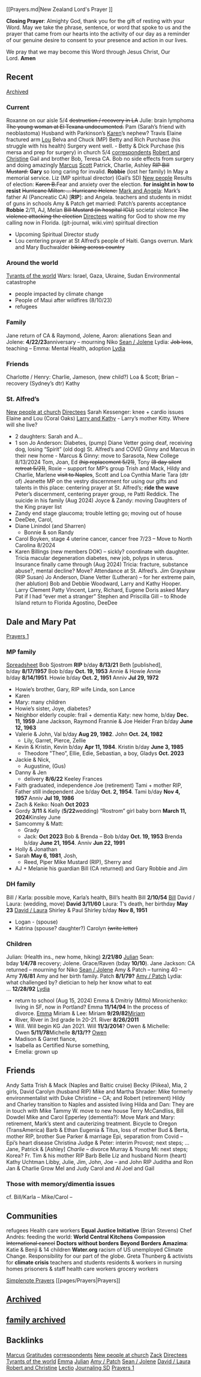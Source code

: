 [[Prayers.md|New Zealand Lord's Prayer ]]

**Closing Prayer**: 
Almighty God, thank you for the gift of resting with your Word. May we take the phrase, sentence, or word that spoke to us and the prayer that came from our hearts into the activity of our day as a reminder of our genuine desire to consent to your presence and action in our lives.

We pray that we may become this Word through Jesus Christ, Our Lord. **Amen**

## Recent

[Archived](file:///var/mobile/Containers/Data/Application/36BE532E-156A-4629-83A0-F8D09E9E0C68/Documents/NoteBodyViewer.html?r=32741303#)

### Current

Roxanne on our aisle 5/4
~~destruction / recovery in LA~~
Julie: brain lymphoma
~~The young woman at El Texana undocumented.~~
Pam (Sarah’s friend with neoblastoma) Husband with Parkinson’s
[Karen](file:///var/mobile/Containers/Data/Application/36BE532E-156A-4629-83A0-F8D09E9E0C68/Documents/NoteBodyViewer.html?r=32741303#)’s nephew? Travis
Elaine fractured arm [Lou](file:///var/mobile/Containers/Data/Application/36BE532E-156A-4629-83A0-F8D09E9E0C68/Documents/NoteBodyViewer.html?r=32741303#)
Belva and Chuck (MP)
Betty and Rich Purchase (his struggle with his health) Surgery went well. - Betty & Dick Purchase (his mersa and prep for surgery) in church 5/4
[correspondents](file:///var/mobile/Containers/Data/Application/36BE532E-156A-4629-83A0-F8D09E9E0C68/Documents/NoteBodyViewer.html?r=32741303#)
[Robert and Christine](file:///var/mobile/Containers/Data/Application/36BE532E-156A-4629-83A0-F8D09E9E0C68/Documents/NoteBodyViewer.html?r=32741303#)
Gail and brother Bob, Teresa CA. Bob no side effects from surgery and doing amazingly
[Marcus](file:///var/mobile/Containers/Data/Application/36BE532E-156A-4629-83A0-F8D09E9E0C68/Documents/NoteBodyViewer.html?r=32741303#)
[Scott](file:///var/mobile/Containers/Data/Application/36BE532E-156A-4629-83A0-F8D09E9E0C68/Documents/NoteBodyViewer.html?r=32741303#)
Patrick, Charlie, Ashley
~~RIP Bill Mustard:~~ **Gary** so long caring for invalid. **Robbie** (lost her family) In May a memorial service.
Liz (MP spiritual director) (Gail’s SD)
[New people](file:///var/mobile/Containers/Data/Application/36BE532E-156A-4629-83A0-F8D09E9E0C68/Documents/NoteBodyViewer.html?r=32741303#)
Results of election: ~~Karen B.~~Fear and anxiety over the election. **for insight in how to resist**
~~Hurricane Milton: … Hurricane Helene:~~
[Mark and Angela](file:///var/mobile/Containers/Data/Application/36BE532E-156A-4629-83A0-F8D09E9E0C68/Documents/NoteBodyViewer.html?r=32741303#): Mark’s father Al (Pancreatic CA) [**RIP**]: and Angela.
teachers and students in midst of guns in schools
Amy & Patch get married: Patch’s parents acceptance
**Robbie** 2/11, AJ, Melan ~~Bill Mustard (in hospital ICU)~~
societal violence ~~The violence attacking the election~~
[Directees](file:///var/mobile/Containers/Data/Application/36BE532E-156A-4629-83A0-F8D09E9E0C68/Documents/NoteBodyViewer.html?r=32741303#) waiting for God to show me my calling now in Florida. (git-journal, wiki.vim) spiritual direction
- Upcoming Spiritual Director study
- Lou
centering prayer at St Alfred’s
people of Haiti. Gangs overrun.
Mark and Mary Buchwalder ~~biking across country~~

### Around the world

[Tyrants of the world](file:///var/mobile/Containers/Data/Application/36BE532E-156A-4629-83A0-F8D09E9E0C68/Documents/NoteBodyViewer.html?r=32741303#)
Wars: Israel, Gaza, Ukraine, Sudan
Environmental catastrophe
- people impacted by climate change
- People of Maui after wildfires (8/10/23)
- refugees

### Family

Jane return of CA & Raymond, Jolene, Aaron: alienations
Sean and Jolene: **4/22/23**anniversary – mourning Niko [Sean / Jolene](file:///var/mobile/Containers/Data/Application/36BE532E-156A-4629-83A0-F8D09E9E0C68/Documents/NoteBodyViewer.html?r=32741303#)
Lydia: ~~Job loss~~, teaching – Emma: Mental Health, adoption [Lydia](file:///var/mobile/Containers/Data/Application/36BE532E-156A-4629-83A0-F8D09E9E0C68/Documents/NoteBodyViewer.html?r=32741303#)

### Friends

Charlotte / Henry: Charlie, Jameson, (new child?)
Loa & Scott; Brian – recovery
(Sydney’s dtr) Kathy

### St. Alfred’s

[New people at church](file:///var/mobile/Containers/Data/Application/36BE532E-156A-4629-83A0-F8D09E9E0C68/Documents/NoteBodyViewer.html?r=32741303#)
[Directees](file:///var/mobile/Containers/Data/Application/36BE532E-156A-4629-83A0-F8D09E9E0C68/Documents/NoteBodyViewer.html?r=32741303#)
Sarah Kessenger: knee + cardio issues
Elaine and Lou (Coral Oaks)
[Larry and Kathy](file:///var/mobile/Containers/Data/Application/36BE532E-156A-4629-83A0-F8D09E9E0C68/Documents/NoteBodyViewer.html?r=32741303#) - Larry’s mother Kitty. Where will she live?
- 2 daughters: Sarah and A…
- 1 son
Jo Anderson: Diabetes, (pump)
Diane Vetter going deaf, receiving dog, losing “Spirit” (old dog)
St. Alfred’s and COVID
Ginny and Marcus in their new home - Marcus & Ginny: move to Sarasota, New College 8/13/2024
Tom, Joan, Ed ~~(hip replacement 5/21)~~, Tony ~~(8 day silent retreat 5/21)~~, Roxie – support for MP’s group
Trish and Mack, Hildy and Charlie, Marlene ~~visit to Naples~~, Scott and Loa
Cynthia Marie
Tara (dtr of) Jeanette
MP on the vestry
discernment for using our gifts and talents in this place:
centering prayer at St. Alfred’s; **ride the wave**
Peter’s discernment, centering prayer group, re Patti Reddick. The suicide in his family (Aug 2024)
Joyce & Zandy: moving
Daughters of the King prayer list
- Zandy end stage glaucoma; trouble letting go; moving out of house
- DeeDee, Carol,
- Diane Linindol (and Sharren)
    - Bonnie & son Randy
- Carol Boyken, stage 4 uterine cancer, cancer free 7/23 – Move to North Carolina 8/2024
- Karen Billings (new members DOK) – sickly? coordinate with daughter.
Tricia macular degeneration diabetes, new job, polyps in uterus. Insurance finally came through (Aug 2024)
Tricia: fracture, substance abuse?, mental decline? Move? Attendance at St. Alfred’s.
Jim Grayshaw (RIP Susan)
Jo Anderson, Diane Vetter (Lutheran) – for her extreme pain, (her ablution) Bob and Debbie Woodward, Larry and Kathy Hooper. Larry Clement
Patty
Vincent, Larry, Richard, Eugene
Doris asked Mary Pat if I had “ever met a stranger”
Stephen and Priscilla Gill – to Rhode Island return to Florida
Agostino, DeeDee
## Dale and Mary Pat

[Prayers 1](file:///var/mobile/Containers/Data/Application/36BE532E-156A-4629-83A0-F8D09E9E0C68/Documents/NoteBodyViewer.html?r=32741303#)

### MP family

[Spreadsheet](https://docs.google.com/spreadsheets/d/1DaSUmhWlMUFm_-A8bhDTTciN9Ht49s5VWkGdLztiKM0/edit?usp=sharing)
Bob Sjostrom **RIP** b/day **8/13/21**
Beth [published], b/day **8/17/1957**
Bob b/day **Oct. 19, 1953**
Annie & Howie Annie b/day **8/14/1951**. Howie b/day **Oct. 2, 1951** Anniv **Jul 29, 1972**
- Howie’s brother, Gary, RIP wife Linda, son Lance
- Karen
- Mary: many children
- Howie’s sister, Joye, diabetes?
- Neighbor elderly couple: frail + dementia
Katy: new home, b/day **Dec. 11, 1959**
Jane Jackson, Raymond
Frannie & Joe Heider Fran b/day **June 12, 1963**
- Valerie & John, Val b/day **Aug 29, 1982**. John **Oct. 24, 1982**
    - Lily, Garret, Pierce, Zellie
- Kevin & Kristin, Kevin b/day **Apr 11, 1984**. Kristin b/day **June 3, 1985**
    - Theodore "Theo”, Ellie, Edie, Sebastian, a boy, Gladys **Oct. 2023**
- Jackie & Nick,
    - Augustine, (Gus)
- Danny & Jen
    - delivery **8/6/22** Keeley Frances
- Faith graduated, independence
Joe (retirement) Tami + mother RIP, Father still independent Joe b/day **Oct. 2, 1954**. Tami b/day **Nov 4, 1957** Anniv **Jul 19, 1986**
- Zach & Keiko: Noah **Oct 2023**
- Gordy **3/11** & Kelly (**5/22**wedding) “Rostrom” girl baby born **March 11, 2024**Kinsley June
- Samcommy & Matt:
    - Grady
    - Jack: **Oct 2023**
Bob & Brenda – Bob b/day **Oct. 19, 1953** Brenda b/day **June 21, 1954**. Anniv **Jun 22, 1991**
- Holly & Jonathan
- Sarah **May 6, 1981**, Josh,
    - Reed, Piper
Mike Mustard (RIP), Sherry and
- AJ + Melanie his guardian
Bill (CA returned) and Gary
Robbie and Jim

### DH family

Bill / Karla: possible move, Karla’s health, Bill’s health Bill **2/10/54** [Bill](file:///var/mobile/Containers/Data/Application/36BE532E-156A-4629-83A0-F8D09E9E0C68/Documents/NoteBodyViewer.html?r=32741303#)
David / Laura: (wedding, move) **David 3/11/60** Laura: T’s death, her birthday **May 23** [David / Laura](file:///var/mobile/Containers/Data/Application/36BE532E-156A-4629-83A0-F8D09E9E0C68/Documents/NoteBodyViewer.html?r=32741303#)
Shirley & Paul Shirley b/day **Nov 8, 1951**
- Logan - (spouse)
- Katrina (spouse? daughter?)
Carolyn ~~(write letter)~~

### Children

Julian: (Health ins., new home, hiking) **2/21/80** [Julian](file:///var/mobile/Containers/Data/Application/36BE532E-156A-4629-83A0-F8D09E9E0C68/Documents/NoteBodyViewer.html?r=32741303#)
Sean: bday **1/4/78** recovery; Jolene. Grace/Raven (bday **10/10**). Jane Jackson: CA returned – mourning for Niko [Sean / Jolene](file:///var/mobile/Containers/Data/Application/36BE532E-156A-4629-83A0-F8D09E9E0C68/Documents/NoteBodyViewer.html?r=32741303#)
Amy & Patch – turning 40 – Amy **7/6/81** Amy and her birth family. Patch **8/1/79?** [Amy / Patch](file:///var/mobile/Containers/Data/Application/36BE532E-156A-4629-83A0-F8D09E9E0C68/Documents/NoteBodyViewer.html?r=32741303#)
Lydia: what challenged by? dietician to help her know what to eat … **12/28/92** [Lydia](file:///var/mobile/Containers/Data/Application/36BE532E-156A-4629-83A0-F8D09E9E0C68/Documents/NoteBodyViewer.html?r=32741303#)
- return to school (Aug 15, 2024)
Emma & Dmitriy (Mitto) Mironichenko: living in SF, now in Portland? Emma **11/14/94** In the process of divorce. [Emma](file:///var/mobile/Containers/Data/Application/36BE532E-156A-4629-83A0-F8D09E9E0C68/Documents/NoteBodyViewer.html?r=32741303#)
Miriam & Lee: Miriam **9/29/82**[Miriam](file:///var/mobile/Containers/Data/Application/36BE532E-156A-4629-83A0-F8D09E9E0C68/Documents/NoteBodyViewer.html?r=32741303#)
- River, River in 3rd grade In 20-21. River **8/26/2011**
- Will. Will begin KG Jan 2021. Will **11/3/2014**?
Owen & Michelle: Owen **5/11/78**Michelle **8/13/??** [Owen](file:///var/mobile/Containers/Data/Application/36BE532E-156A-4629-83A0-F8D09E9E0C68/Documents/NoteBodyViewer.html?r=32741303#)
- Madison & Garret fiance,
- Isabella as Certified Nurse something,
- Emelia: grown up

## Friends

Andy Satta
Trish & Mack (Naples and Baltic cruise)
Becky (Piikea), Mia, 2 girls, David
Carolyn (husband RIP)
Mike and Martha Shrader: Mike formerly environmentalist with Duke
Christine – CA; and Robert (retirement)
Hildy and Charley transition to Naples and assisted living
Hilda and Dan: They are in touch with Mike
Tammy W. move to new house
Terry McCandliss, Bill Dowdel
Mike and Carol Epperley (dementia?): Move
Mark and Mary: retirement, Mark’s stent and cauterizing treatment. Bicycle to Oregon (TransAmerica)
Barb & Ethan
Eugenia & Titus, loss of mother
Bud & Berta, mother RIP, brother
Sue Parker & marriage Epi, separation from Covid – Epi’s heart disease
Christina Judge & Peter: interim Provost; next steps; … Jane, Patrick & [Ashley] *Charlie* – divorce
Murray & Young Mi: next steps; Korea?
Fr. Tim & his mother RIP
Barb Belle
Liz and husband Norm (heart)
Kathy Uchtman
Libby, Julie, Jim, John, Joe – and John RIP
Juditha and Ron
Jan & Charlie Grow
Mel and Judy
Carol and Al
Joel and Gail

### Those with memory/dimentia issues

cf. Bill/Karla – Mike/Carol –

## Communities

refugees
Health care workers
**Equal Justice Initiative** (Brian Stevens)
Chef Andrés: feeding the world: **World Central Kitchens**
~~Compassion International cancel~~
**Doctors without borders**
**Beyond Borders**
**Amazima**: Katie & Benji & 14 children
**Water.org**
racism of US
unemployed
Climate Change. Responsibility for our part of the globe.
Greta Thunberg & activists for **climate crisis**
teachers and students
residents & workers in nursing homes
prisoners & staff
health care workers
grocery workers

[Simplenote Prayers](simplenote://note/2fc310504139472092d4e2d6cea51a5e)
[[pages/Prayers|Prayers]]

## [Archived](file:///var/mobile/Containers/Data/Application/36BE532E-156A-4629-83A0-F8D09E9E0C68/Documents/NoteBodyViewer.html?r=32741303#)

## [family archived](file:///var/mobile/Containers/Data/Application/36BE532E-156A-4629-83A0-F8D09E9E0C68/Documents/NoteBodyViewer.html?r=32741303#)

## Backlinks


[Marcus](file:///var/mobile/Containers/Data/Application/36BE532E-156A-4629-83A0-F8D09E9E0C68/Documents/NoteBodyViewer.html?r=32741303#)
[Gratitudes](file:///var/mobile/Containers/Data/Application/36BE532E-156A-4629-83A0-F8D09E9E0C68/Documents/NoteBodyViewer.html?r=32741303#)
[correspondents](file:///var/mobile/Containers/Data/Application/36BE532E-156A-4629-83A0-F8D09E9E0C68/Documents/NoteBodyViewer.html?r=32741303#)
[New people at church](file:///var/mobile/Containers/Data/Application/36BE532E-156A-4629-83A0-F8D09E9E0C68/Documents/NoteBodyViewer.html?r=32741303#)
[Zack](file:///var/mobile/Containers/Data/Application/36BE532E-156A-4629-83A0-F8D09E9E0C68/Documents/NoteBodyViewer.html?r=32741303#)
[Directees](file:///var/mobile/Containers/Data/Application/36BE532E-156A-4629-83A0-F8D09E9E0C68/Documents/NoteBodyViewer.html?r=32741303#)
[Tyrants of the world](file:///var/mobile/Containers/Data/Application/36BE532E-156A-4629-83A0-F8D09E9E0C68/Documents/NoteBodyViewer.html?r=32741303#)
[Emma](file:///var/mobile/Containers/Data/Application/36BE532E-156A-4629-83A0-F8D09E9E0C68/Documents/NoteBodyViewer.html?r=32741303#)
[Julian](file:///var/mobile/Containers/Data/Application/36BE532E-156A-4629-83A0-F8D09E9E0C68/Documents/NoteBodyViewer.html?r=32741303#)
[Amy / Patch](file:///var/mobile/Containers/Data/Application/36BE532E-156A-4629-83A0-F8D09E9E0C68/Documents/NoteBodyViewer.html?r=32741303#)
[Sean / Jolene](file:///var/mobile/Containers/Data/Application/36BE532E-156A-4629-83A0-F8D09E9E0C68/Documents/NoteBodyViewer.html?r=32741303#)
[David / Laura](file:///var/mobile/Containers/Data/Application/36BE532E-156A-4629-83A0-F8D09E9E0C68/Documents/NoteBodyViewer.html?r=32741303#)
[Robert and Christine](file:///var/mobile/Containers/Data/Application/36BE532E-156A-4629-83A0-F8D09E9E0C68/Documents/NoteBodyViewer.html?r=32741303#)
[Lectio](file:///var/mobile/Containers/Data/Application/36BE532E-156A-4629-83A0-F8D09E9E0C68/Documents/NoteBodyViewer.html?r=32741303#)
[Journaling SD](file:///var/mobile/Containers/Data/Application/36BE532E-156A-4629-83A0-F8D09E9E0C68/Documents/NoteBodyViewer.html?r=32741303#)
[Prayers 1](file:///var/mobile/Containers/Data/Application/36BE532E-156A-4629-83A0-F8D09E9E0C68/Documents/NoteBodyViewer.html?r=32741303#)

